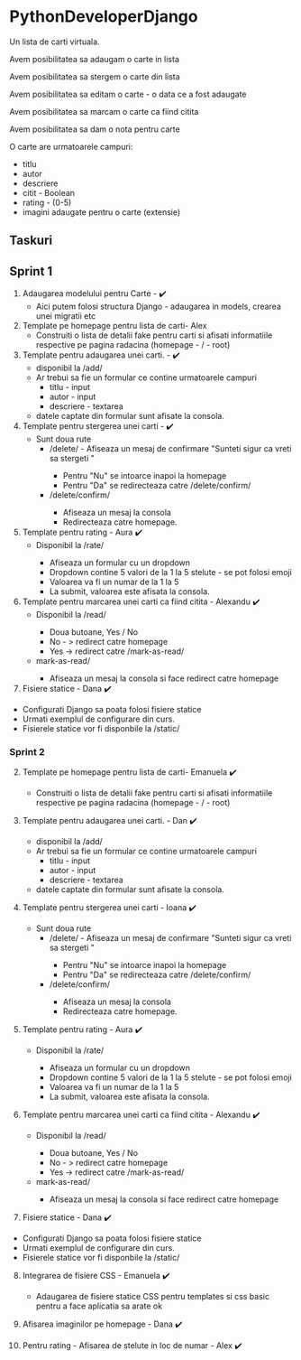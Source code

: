 # PythonDeveloperDjango

Un lista de carti virtuala.

Avem posibilitatea sa adaugam o carte in lista

Avem posibilitatea sa stergem o carte din lista

Avem posibilitatea sa editam o carte - o data ce a fost adaugate

Avem posibilitatea sa marcam o carte ca fiind citita

Avem posibilitatea sa dam o nota pentru carte

O carte are urmatoarele campuri:

- titlu
- autor
- descriere
- citit - Boolean
- rating - (0-5)
- imagini adaugate pentru o carte (extensie)

## Taskuri

## Sprint 1

1. Adaugarea modelului pentru Carte - ✔️
   - Aici putem folosi structura Django - adaugarea in models, crearea unei migratii etc
2. Template pe homepage pentru lista de carti- Alex
   - Construiti o lista de detalii fake pentru carti si afisati informatiile respective pe pagina radacina (homepage - / - root)
3. Template pentru adaugarea unei carti. - ✔️
   - disponibil la /add/<id>
   - Ar trebui sa fie un formular ce contine urmatoarele campuri
     - titlu - input
     - autor - input
     - descriere - textarea
   - datele captate din formular sunt afisate la consola.
4. Template pentru stergerea unei carti - ✔️
   - Sunt doua rute
     - /delete/<id> - Afiseaza un mesaj de confirmare "Sunteti sigur ca vreti sa stergeti <x>"
       - Pentru "Nu" se intoarce inapoi la homepage
       - Pentru "Da" se redirecteaza catre /delete/confirm/<id>
     - /delete/confirm/<id>
       - Afiseaza un mesaj la consola
       - Redirecteaza catre homepage.
5. Template pentru rating - Aura ✔️
   - Disponibil la /rate/<id>
     - Afiseaza un formular cu un dropdown
     - Dropdown contine 5 valori de la 1 la 5 stelute - se pot folosi emoji
     - Valoarea va fi un numar de la 1 la 5
     - La submit, valoarea este afisata la consola.
6. Template pentru marcarea unei carti ca fiind citita - Alexandu ✔️
   - Disponibil la /read/<id>
     - Doua butoane, Yes / No
     - No - > redirect catre homepage
     - Yes -> redirect catre /mark-as-read/<id>
   - mark-as-read/<id>
     - Afiseaza un mesaj la consola si face redirect catre homepage
7. Fisiere statice - Dana ✔️

- Configurati Django sa poata folosi fisiere statice
- Urmati exemplul de configurare din curs.
- Fisierele statice vor fi disponbile la /static/<nume-fisier>

### Sprint 2

2. Template pe homepage pentru lista de carti- Emanuela ✔️
   - Construiti o lista de detalii fake pentru carti si afisati informatiile respective pe pagina radacina (homepage - / - root)
3. Template pentru adaugarea unei carti. - Dan ✔️
   - disponibil la /add/<id>
   - Ar trebui sa fie un formular ce contine urmatoarele campuri
     - titlu - input
     - autor - input
     - descriere - textarea
   - datele captate din formular sunt afisate la consola.
4. Template pentru stergerea unei carti - Ioana ✔️

   - Sunt doua rute
     - /delete/<id> - Afiseaza un mesaj de confirmare "Sunteti sigur ca vreti sa stergeti <x>"
       - Pentru "Nu" se intoarce inapoi la homepage
       - Pentru "Da" se redirecteaza catre /delete/confirm/<id>
     - /delete/confirm/<id>
       - Afiseaza un mesaj la consola
       - Redirecteaza catre homepage.

5. Template pentru rating - Aura ✔️
   - Disponibil la /rate/<id>
     - Afiseaza un formular cu un dropdown
     - Dropdown contine 5 valori de la 1 la 5 stelute - se pot folosi emoji
     - Valoarea va fi un numar de la 1 la 5
     - La submit, valoarea este afisata la consola.
6. Template pentru marcarea unei carti ca fiind citita - Alexandu ✔️
   - Disponibil la /read/<id>
     - Doua butoane, Yes / No
     - No - > redirect catre homepage
     - Yes -> redirect catre /mark-as-read/<id>
   - mark-as-read/<id>
     - Afiseaza un mesaj la consola si face redirect catre homepage
7. Fisiere statice - Dana ✔️

- Configurati Django sa poata folosi fisiere statice
- Urmati exemplul de configurare din curs.
- Fisierele statice vor fi disponbile la /static/<nume-fisier>

8. Integrarea de fisiere CSS - Emanuela ✔️
   - Adaugarea de fisiere statice CSS pentru templates si css basic pentru a face aplicatia sa arate ok
9. Afisarea imaginilor pe homepage - Dana ✔️

10. Pentru rating - Afisarea de stelute in loc de numar - Alex ✔️
